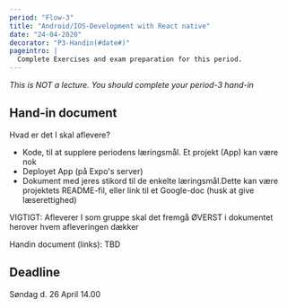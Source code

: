 ```yaml
---
period: "Flow-3"
title: "Android/IOS-Development with React native"
date: "24-04-2020"
decorator: "P3-Handin(#date#)"
pageintro: |
  Complete Exercises and exam preparation for this period.
---
```


_This is NOT a lecture. You should complete your period-3 hand-in_


## Hand-in document
Hvad er det I skal aflevere?
- Kode, til at supplere periodens læringsmål. Et projekt (App) kan være nok
- Deployet App (på Expo's server)
- Dokument med jeres stikord til de enkelte læringsmål.Dette kan være projektets README-fil, eller link til et Google-doc (husk at give læserettighed)

VIGTIGT: Afleverer I som gruppe skal det fremgå ØVERST i dokumentet herover hvem afleveringen dækker

Handin document (links): TBD

## Deadline

Søndag d. 26 April 14.00
